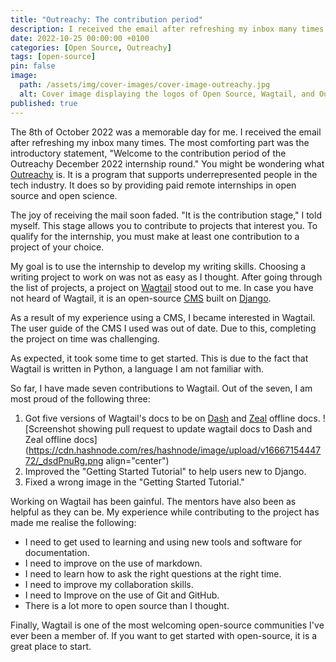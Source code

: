 ```yaml
---
title: "Outreachy: The contribution period"
description: I received the email after refreshing my inbox many times. The most comforting part was the introductory statement, "Welcome to the contribution period of the Outreachy December 2022 internship round."
date: 2022-10-25 00:00:00 +0100
categories: [Open Source, Outreachy]
tags: [open-source]
pin: false
image:
  path: /assets/img/cover-images/cover-image-outreachy.jpg
  alt: Cover image displaying the logos of Open Source, Wagtail, and Outreachy.
published: true
---
```


The 8th of October 2022 was a memorable day for me. I received the email after refreshing my inbox many times. The most comforting part was the introductory statement, "Welcome to the contribution period of the Outreachy December 2022 internship round." You might be wondering what [Outreachy](https://www.outreachy.org/docs/community/) is. It is a program that supports underrepresented people in the tech industry. It does so by providing paid remote internships in open source and open science.

The joy of receiving the mail soon faded. "It is the contribution stage," I told myself. This stage allows you to contribute to projects that interest you. To qualify for the internship, you must make at least one contribution to a project of your choice.

My goal is to use the internship to develop my writing skills. Choosing a writing project to work on was not as easy as I thought. After going through the list of projects, a project on [Wagtail](https://wagtail.org/about-wagtail/) stood out to me. In case you have not heard of Wagtail, it is an open-source [CMS](https://en.wikipedia.org/wiki/Content_management_system) built on [Django](https://en.wikipedia.org/wiki/Django_(web_framework)).

As a result of my experience using a CMS, I became interested in Wagtail. The user guide of the CMS I used was out of date. Due to this, completing the project on time was challenging.

As expected, it took some time to get started. This is due to the fact that Wagtail is written in Python, a language I am not familiar with.

So far, I have made seven contributions to Wagtail.  Out of the seven, I am most proud of the following three:
1. Got five versions of Wagtail's docs to be on [Dash](https://kapeli.com/dash) and [Zeal](https://zealdocs.org/) offline docs.
![Screenshot showing pull request to update wagtail docs to Dash and Zeal offline docs](https://cdn.hashnode.com/res/hashnode/image/upload/v1666715444772/_dsdPnuRg.png align="center")
2. Improved the "Getting Started Tutorial" to help users new to Django.
3. Fixed a wrong image in the "Getting Started Tutorial."

Working on Wagtail has been gainful. The mentors have also been as helpful as they can be. My experience while contributing to the project has made me realise the following:
- I need to get used to learning and using new tools and software for documentation.
- I need to improve on the use of markdown.
- I need to learn how to ask the right questions at the right time.
- I need to improve my collaboration skills.
- I need to Improve on the use of Git and GitHub.
- There is a lot more to open source than I thought.

Finally, Wagtail is one of the most welcoming open-source communities I've ever been a member of. If you want to get started with open-source, it is a great place to start.
